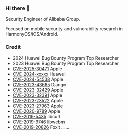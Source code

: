 ### Hi there 👋

Security Engineer of Alibaba Group.

Focused on mobile security and vulnerability research in HarmonyOS/iOS/Android.

### Credit
- 2024 Huawei Bug Bounty Program Top Researcher
- 2023 Huawei Bug Bounty Program Top Researcher
- [CVE-2025-30471](https://support.apple.com/en-us/122371) Apple
- [CVE-2024-xxxxx](https://consumer.huawei.com/en/support/bulletin/2024/11/) Huawei
- [CVE-2024-54538](https://support.apple.com/en-us/121564) Apple
- [CVE-2023-43665](https://www.djangoproject.com/weblog/2023/oct/04/security-releases/) Django
- [CVE-2023-32429](https://support.apple.com/en-us/HT213843) Apple
- [CVE-2023-32391](https://support.apple.com/en-us/HT213757) Apple
- [CVE-2023-23522](https://support.apple.com/en-us/HT213633) Apple
- [CVE-2023-27963](https://support.apple.com/en-us/HT213670) Apple
- [CVE-2020-9789](https://support.apple.com/en-us/HT211168) Apple
- [CVE-2019-5435](https://curl.se/docs/CVE-2019-5435.html) libcurl
- [CVE-2019-9746](https://nvd.nist.gov/vuln/detail/CVE-2019-9746) libwebm
- [CVE-2019-20826](https://nvd.nist.gov/vuln/detail/CVE-2019-20826) Foxit
......
